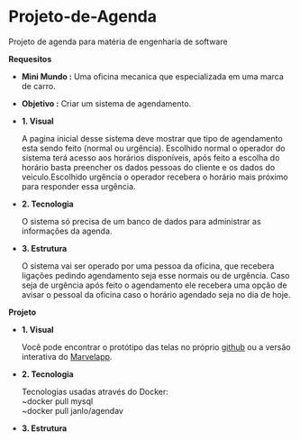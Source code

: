 # Projeto-de-Agenda
Projeto de agenda para matéria de engenharia de software

**Requesitos**

  * **Mini Mundo :** Uma oficina mecanica que especializada em uma marca de carro.

  * **Objetivo :** Criar um sistema de agendamento.

  * **1. Visual**

     A pagina inicial desse sistema deve mostrar que tipo de agendamento esta sendo feito (normal ou urgência).
     Escolhido normal o operador do sistema terá acesso aos horários disponíveis,  após feito a escolha do 
     horário basta preencher os dados pessoas do cliente e os dados do veiculo.Escolhido urgência o operador 
     recebera o horário mais próximo para responder essa urgência.

  * **2. Tecnologia**
    
    O sistema só precisa de um banco de dados para administrar as informações da agenda.
    
  * **3. Estrutura**
    
    O sistema vai ser operado por uma pessoa da oficina, que recebera ligações pedindo agendamento seja esse normais ou de urgência. Caso seja de urgência após feito o agendamento ele recebera uma opção de avisar o pessoal da oficina caso o horário agendado seja no dia de hoje.
  
**Projeto**

  * **1. Visual**
  
    Você pode encontrar o protótipo das telas no próprio [github](https://github.com/Xenork/Projeto-de-Agenda/tree/master/Telas) ou a versão interativa do [Marvelapp](https://marvelapp.com/chje9a0/screen/62034147).
    
  * **2. Tecnologia**
  
    Tecnologias usadas através do Docker:  
    ~docker pull mysql  
    ~docker pull janlo/agendav
    
  * **3. Estrutura**
    
    
